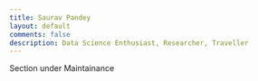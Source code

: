 ```yaml
---
title: Saurav Pandey
layout: default
comments: false
description: Data Science Enthusiast, Researcher, Traveller
---
```

Section under Maintainance